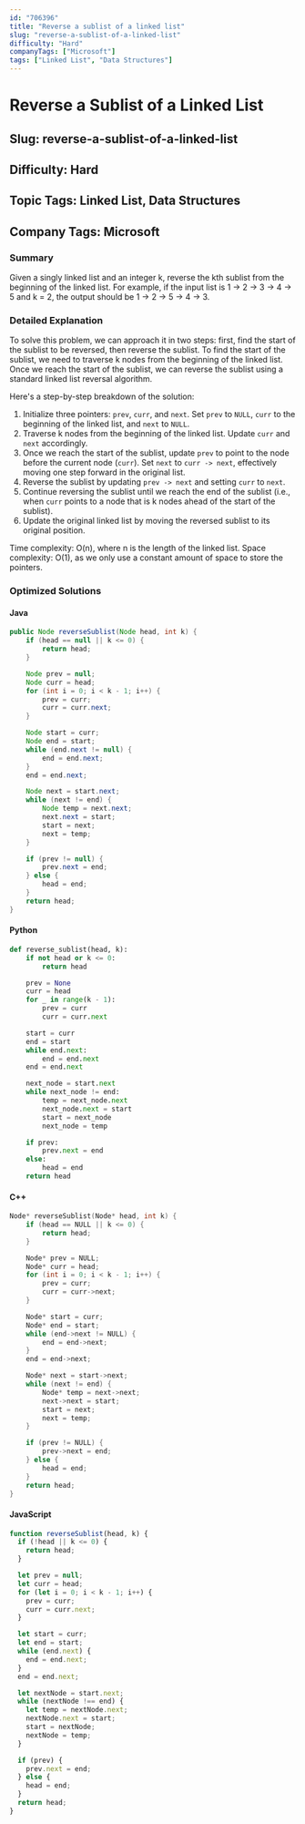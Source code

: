 ```yaml
---
id: "706396"
title: "Reverse a sublist of a linked list"
slug: "reverse-a-sublist-of-a-linked-list"
difficulty: "Hard"
companyTags: ["Microsoft"]
tags: ["Linked List", "Data Structures"]
---
```


# Reverse a Sublist of a Linked List
## Slug: reverse-a-sublist-of-a-linked-list
## Difficulty: Hard
## Topic Tags: Linked List, Data Structures
## Company Tags: Microsoft

### Summary
Given a singly linked list and an integer k, reverse the kth sublist from the beginning of the linked list. For example, if the input list is 1 -> 2 -> 3 -> 4 -> 5 and k = 2, the output should be 1 -> 2 -> 5 -> 4 -> 3.

### Detailed Explanation
To solve this problem, we can approach it in two steps: first, find the start of the sublist to be reversed, then reverse the sublist. To find the start of the sublist, we need to traverse k nodes from the beginning of the linked list. Once we reach the start of the sublist, we can reverse the sublist using a standard linked list reversal algorithm.

Here's a step-by-step breakdown of the solution:

1. Initialize three pointers: `prev`, `curr`, and `next`. Set `prev` to `NULL`, `curr` to the beginning of the linked list, and `next` to `NULL`.
2. Traverse k nodes from the beginning of the linked list. Update `curr` and `next` accordingly.
3. Once we reach the start of the sublist, update `prev` to point to the node before the current node (`curr`). Set `next` to `curr -> next`, effectively moving one step forward in the original list.
4. Reverse the sublist by updating `prev -> next` and setting `curr` to `next`.
5. Continue reversing the sublist until we reach the end of the sublist (i.e., when `curr` points to a node that is k nodes ahead of the start of the sublist).
6. Update the original linked list by moving the reversed sublist to its original position.

Time complexity: O(n), where n is the length of the linked list.
Space complexity: O(1), as we only use a constant amount of space to store the pointers.

### Optimized Solutions

#### Java
```java
public Node reverseSublist(Node head, int k) {
    if (head == null || k <= 0) {
        return head;
    }

    Node prev = null;
    Node curr = head;
    for (int i = 0; i < k - 1; i++) {
        prev = curr;
        curr = curr.next;
    }

    Node start = curr;
    Node end = start;
    while (end.next != null) {
        end = end.next;
    }
    end = end.next;

    Node next = start.next;
    while (next != end) {
        Node temp = next.next;
        next.next = start;
        start = next;
        next = temp;
    }

    if (prev != null) {
        prev.next = end;
    } else {
        head = end;
    }
    return head;
}
```

#### Python
```python
def reverse_sublist(head, k):
    if not head or k <= 0:
        return head

    prev = None
    curr = head
    for _ in range(k - 1):
        prev = curr
        curr = curr.next

    start = curr
    end = start
    while end.next:
        end = end.next
    end = end.next

    next_node = start.next
    while next_node != end:
        temp = next_node.next
        next_node.next = start
        start = next_node
        next_node = temp

    if prev:
        prev.next = end
    else:
        head = end
    return head
```

#### C++
```cpp
Node* reverseSublist(Node* head, int k) {
    if (head == NULL || k <= 0) {
        return head;
    }

    Node* prev = NULL;
    Node* curr = head;
    for (int i = 0; i < k - 1; i++) {
        prev = curr;
        curr = curr->next;
    }

    Node* start = curr;
    Node* end = start;
    while (end->next != NULL) {
        end = end->next;
    }
    end = end->next;

    Node* next = start->next;
    while (next != end) {
        Node* temp = next->next;
        next->next = start;
        start = next;
        next = temp;
    }

    if (prev != NULL) {
        prev->next = end;
    } else {
        head = end;
    }
    return head;
}
```

#### JavaScript
```javascript
function reverseSublist(head, k) {
  if (!head || k <= 0) {
    return head;
  }

  let prev = null;
  let curr = head;
  for (let i = 0; i < k - 1; i++) {
    prev = curr;
    curr = curr.next;
  }

  let start = curr;
  let end = start;
  while (end.next) {
    end = end.next;
  }
  end = end.next;

  let nextNode = start.next;
  while (nextNode !== end) {
    let temp = nextNode.next;
    nextNode.next = start;
    start = nextNode;
    nextNode = temp;
  }

  if (prev) {
    prev.next = end;
  } else {
    head = end;
  }
  return head;
}
```